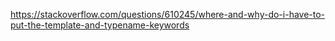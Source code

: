 <https://stackoverflow.com/questions/610245/where-and-why-do-i-have-to-put-the-template-and-typename-keywords>

